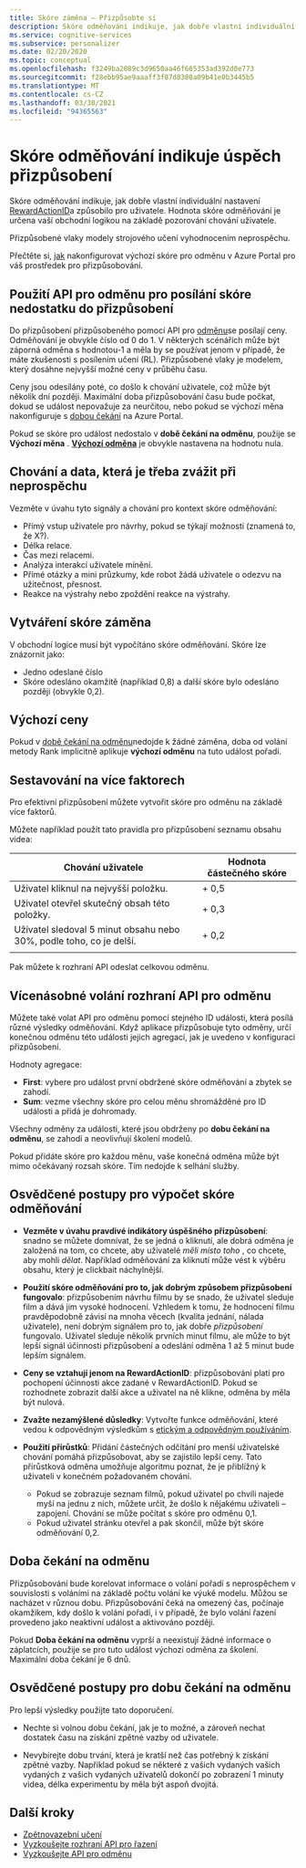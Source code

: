 ```yaml
---
title: Skóre záměna – Přizpůsobte si
description: Skóre odměňování indikuje, jak dobře vlastní individuální nastavení RewardActionID a způsobilo pro uživatele. Hodnota skóre odměňování je určena vaší obchodní logikou na základě pozorování chování uživatele. Přizpůsobené vlaky modely strojového učení vyhodnocením neprospěchu.
ms.service: cognitive-services
ms.subservice: personalizer
ms.date: 02/20/2020
ms.topic: conceptual
ms.openlocfilehash: f3249ba2089c3d9650aa46f665353ad392d0e773
ms.sourcegitcommit: f28ebb95ae9aaaff3f87d8388a09b41e0b3445b5
ms.translationtype: MT
ms.contentlocale: cs-CZ
ms.lasthandoff: 03/30/2021
ms.locfileid: "94365563"
---
```

# <a name="reward-scores-indicate-success-of-personalization"></a>Skóre odměňování indikuje úspěch přizpůsobení

Skóre odměňování indikuje, jak dobře vlastní individuální nastavení [RewardActionID](/rest/api/cognitiveservices/personalizer/rank/rank#response)a způsobilo pro uživatele. Hodnota skóre odměňování je určena vaší obchodní logikou na základě pozorování chování uživatele.

Přizpůsobené vlaky modely strojového učení vyhodnocením neprospěchu.

Přečtěte si, [jak](how-to-settings.md#configure-rewards-for-the-feedback-loop) nakonfigurovat výchozí skóre pro odměnu v Azure Portal pro váš prostředek pro přizpůsobování.

## <a name="use-reward-api-to-send-reward-score-to-personalizer"></a>Použití API pro odměnu pro posílání skóre nedostatku do přizpůsobení

Do přizpůsobení přizpůsobeného pomocí API pro [odměnu](/rest/api/cognitiveservices/personalizer/events/reward)se posílají ceny. Odměňování je obvykle číslo od 0 do 1. V některých scénářích může být záporná odměna s hodnotou-1 a měla by se používat jenom v případě, že máte zkušenosti s posílením učení (RL). Přizpůsobené vlaky je modelem, který dosáhne nejvyšší možné ceny v průběhu času.

Ceny jsou odesílány poté, co došlo k chování uživatele, což může být několik dní později. Maximální doba přizpůsobování času bude počkat, dokud se událost nepovažuje za neurčitou, nebo pokud se výchozí měna nakonfiguruje s [dobou čekání](#reward-wait-time) na Azure Portal.

Pokud se skóre pro událost nedostalo v **době čekání na odměnu**, použije se **Výchozí měna** . **[Výchozí odměna](how-to-settings.md#configure-reward-settings-for-the-feedback-loop-based-on-use-case)** je obvykle nastavena na hodnotu nula.


## <a name="behaviors-and-data-to-consider-for-rewards"></a>Chování a data, která je třeba zvážit při neprospěchu

Vezměte v úvahu tyto signály a chování pro kontext skóre odměňování:

* Přímý vstup uživatele pro návrhy, pokud se týkají možnosti (znamená to, že X?).
* Délka relace.
* Čas mezi relacemi.
* Analýza interakcí uživatele mínění.
* Přímé otázky a mini průzkumy, kde robot žádá uživatele o odezvu na užitečnost, přesnost.
* Reakce na výstrahy nebo zpoždění reakce na výstrahy.

## <a name="composing-reward-scores"></a>Vytváření skóre záměna

V obchodní logice musí být vypočítáno skóre odměňování. Skóre lze znázornit jako:

* Jedno odeslané číslo
* Skóre odesláno okamžitě (například 0,8) a další skóre bylo odesláno později (obvykle 0,2).

## <a name="default-rewards"></a>Výchozí ceny

Pokud v [době čekání na odměnu](#reward-wait-time)nedojde k žádné záměna, doba od volání metody Rank implicitně aplikuje **výchozí odměnu** na tuto událost pořadí.

## <a name="building-up-rewards-with-multiple-factors"></a>Sestavování na více faktorech

Pro efektivní přizpůsobení můžete vytvořit skóre pro odměnu na základě více faktorů.

Můžete například použít tato pravidla pro přizpůsobení seznamu obsahu videa:

|Chování uživatele|Hodnota částečného skóre|
|--|--|
|Uživatel kliknul na nejvyšší položku.|+ 0,5|
|Uživatel otevřel skutečný obsah této položky.|+ 0,3|
|Uživatel sledoval 5 minut obsahu nebo 30%, podle toho, co je delší.|+ 0,2|
|||

Pak můžete k rozhraní API odeslat celkovou odměnu.

## <a name="calling-the-reward-api-multiple-times"></a>Vícenásobné volání rozhraní API pro odměnu

Můžete také volat API pro odměnu pomocí stejného ID události, která posílá různé výsledky odměňování. Když aplikace přizpůsobuje tyto odměny, určí konečnou odměnu této události jejich agregací, jak je uvedeno v konfiguraci přizpůsobení.

Hodnoty agregace:

*  **First**: vybere pro událost první obdržené skóre odměňování a zbytek se zahodí.
* **Sum**: vezme všechny skóre pro celou měnu shromážděné pro ID události a přidá je dohromady.

Všechny odměny za události, které jsou obdrženy po **dobu čekání na odměnu**, se zahodí a neovlivňují školení modelů.

Pokud přidáte skóre pro každou měnu, vaše konečná odměna může být mimo očekávaný rozsah skóre. Tím nedojde k selhání služby.

## <a name="best-practices-for-calculating-reward-score"></a>Osvědčené postupy pro výpočet skóre odměňování

* **Vezměte v úvahu pravdivé indikátory úspěšného přizpůsobení**: snadno se můžete domnívat, že se jedná o kliknutí, ale dobrá odměna je založená na tom, co chcete, aby uživatelé *měli místo toho* , co chcete, aby mohli *dělat*.  Například odměňování za kliknutí může vést k výběru obsahu, který je clickbait náchylnější.

* **Použití skóre odměňování pro to, jak dobrým způsobem přizpůsobení fungovalo**: přizpůsobením návrhu filmu by se snado, že uživatel sleduje film a dává jim vysoké hodnocení. Vzhledem k tomu, že hodnocení filmu pravděpodobně závisí na mnoha věcech (kvalita jednání, nálada uživatele), není dobrým signálem pro to, jak dobře *přizpůsobení* fungovalo. Uživatel sleduje několik prvních minut filmu, ale může to být lepší signál účinnosti přizpůsobení a odeslání odměna 1 až 5 minut bude lepším signálem.

* **Ceny se vztahují jenom na RewardActionID**: přizpůsobování platí pro pochopení účinnosti akce zadané v RewardActionID. Pokud se rozhodnete zobrazit další akce a uživatel na ně klikne, odměna by měla být nulová.

* **Zvažte nezamýšlené důsledky**: Vytvořte funkce odměňování, které vedou k odpovědným výsledkům s [etickým a odpovědným používáním](ethics-responsible-use.md).

* **Použití přírůstků**: Přidání částečných odčítání pro menší uživatelské chování pomáhá přizpůsobovat, aby se zajistilo lepší ceny. Tato přírůstková odměna umožňuje algoritmu poznat, že je přiblížný k uživateli v konečném požadovaném chování.
    * Pokud se zobrazuje seznam filmů, pokud uživatel po chvíli najede myší na jednu z nich, můžete určit, že došlo k nějakému uživateli – zapojení. Chování se může počítat s skóre pro odměnu 0,1.
    * Pokud uživatel stránku otevřel a pak skončil, může být skóre odměňování 0,2.

## <a name="reward-wait-time"></a>Doba čekání na odměnu

Přizpůsobování bude korelovat informace o volání pořadí s neprospěchem v souvislosti s voláními na základě počtu volání ke výukě modelu. Můžou se nacházet v různou dobu. Přizpůsobování čeká na omezený čas, počínaje okamžikem, kdy došlo k volání pořadí, i v případě, že bylo volání řazení provedeno jako neaktivní událost a aktivováno později.

Pokud **Doba čekání na odměnu** vyprší a neexistují žádné informace o záplatcích, použije se pro tuto událost výchozí odměna za školení. Maximální doba čekání je 6 dnů.

## <a name="best-practices-for-reward-wait-time"></a>Osvědčené postupy pro dobu čekání na odměnu

Pro lepší výsledky použijte tato doporučení.

* Nechte si volnou dobu čekání, jak je to možné, a zároveň nechat dostatek času na získání zpětné vazby od uživatele.

* Nevybírejte dobu trvání, která je kratší než čas potřebný k získání zpětné vazby. Například pokud se některé z vašich vydaných vašich vydaných z vašich vydaných uživatelů dokončí po zobrazení 1 minuty videa, délka experimentu by měla být aspoň dvojitá.

## <a name="next-steps"></a>Další kroky

* [Zpětnovazební učení](concepts-reinforcement-learning.md)
* [Vyzkoušejte rozhraní API pro řazení](https://westus2.dev.cognitive.microsoft.com/docs/services/personalizer-api/operations/Rank/console)
* [Vyzkoušejte API pro odměnu](https://westus2.dev.cognitive.microsoft.com/docs/services/personalizer-api/operations/Reward)